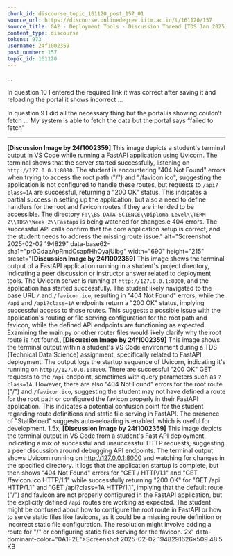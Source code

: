 ```yaml
---
chunk_id: discourse_topic_161120_post_157_01
source_url: https://discourse.onlinedegree.iitm.ac.in/t/161120/157
source_title: GA2 - Deployment Tools - Discussion Thread [TDS Jan 2025]
content_type: discourse
tokens: 973
username: 24f1002359
post_number: 157
topic_id: 161120
---
```


…

In question 10 I entered the required link it was correct after saving it and reloading the portal it shows incorrect …

In question 9 I did all the necessary thing but the portal is showing couldn’t fetch … My system is able to fetch the data but the portal says “failed to fetch”

---

**[Discussion Image by 24f1002359]** This image depicts a student's terminal output in VS Code while running a FastAPI application using Uvicorn. The terminal shows that the server started successfully, listening on `http://127.0.0.1:8000`. The student is encountering "404 Not Found" errors when trying to access the root path ("/") and "/favicon.ico", suggesting the application is not configured to handle these routes, but requests to `/api?class=1A` are successful, returning a "200 OK" status. This indicates a partial success in setting up the application, but also a need to define handlers for the root and favicon routes if they are intended to be accessible. The directory `F:\\BS DATA SCIENCE\\Diploma Level\\TERM 2\\TDS\\Week 2\\Fastapi` is being watched for changes.e 404 errors. The successful API calls confirm that the core application setup is correct, and the student needs to address the missing route issue." alt="Screenshot 2025-02-02 194829" data-base62-sha1="pr0GdazApRmdCsapfHhOyajUlbg" width="690" height="215" srcset="**[Discussion Image by 24f1002359]** This image shows the terminal output of a FastAPI application running in a student's project directory, indicating a peer discussion or instructor answer related to deployment tools. The Uvicorn server is running at `http://127.0.0.1:8000`, and the application has started successfully. The student likely navigated to the base URL `/` and `/favicon.ico`, resulting in "404 Not Found" errors, while the `/api` and `/api?class=1A` endpoints return a "200 OK" status, implying successful access to those routes. This suggests a possible issue with the application's routing or file serving configuration for the root path and favicon, while the defined API endpoints are functioning as expected. Examining the main.py or other router files would likely clarify why the root route is not found., **[Discussion Image by 24f1002359]** This image shows the terminal output within a student's VS Code environment during a TDS (Technical Data Science) assignment, specifically related to FastAPI deployment. The output logs the startup sequence of Uvicorn, indicating it's running on `http://127.0.0.1:8000`. There are successful "200 OK" GET requests to the `/api` endpoint, sometimes with query parameters such as `?class=1A`. However, there are also "404 Not Found" errors for the root route ("/") and `/favicon.ico`, suggesting the student may not have defined a route for the root path or configured the favicon properly in their FastAPI application. This indicates a potential confusion point for the student regarding route definitions and static file serving in FastAPI. The presence of "StatReload" suggests auto-reloading is enabled, which is useful for development. 1.5x, **[Discussion Image by 24f1002359]** This image depicts the terminal output in VS Code from a student's Fast API deployment, indicating a mix of successful and unsuccessful HTTP requests, suggesting a peer discussion around debugging API endpoints. The terminal output shows Uvicorn running on http://127.0.0.1:8000 and watching for changes in the specified directory. It logs that the application startup is complete, but then shows "404 Not Found" errors for "GET / HTTP/1.1" and "GET /favicon.ico HTTP/1.1" while successfully returning "200 OK" for "GET /api HTTP/1.1" and "GET /api?class=1A HTTP/1.1", implying that the default route ("/") and favicon are not properly configured in the FastAPI application, but the explicitly defined `/api` routes are working as expected. The student might be confused about how to configure the root route in FastAPI or how to serve static files like favicons, as it could be a missing route definition or incorrect static file configuration. The resolution might involve adding a route for "/" or configuring static files serving for the favicon. 2x" data-dominant-color="0A1F2E">Screenshot 2025-02-02 1948291626×509 48.5 KB
